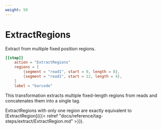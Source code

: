 ```yaml
---
weight: 50
---
```


# ExtractRegions

Extract from multiple fixed position regions.

```toml
[[step]]
    action = "ExtractRegions"
    regions = [
        {segment = "read1", start = 0, length = 8},
        {segment = "read1", start = 12, length = 4},
    ]
    label = "barcode"
```

This transformation extracts multiple fixed-length regions from reads and concatenates them into a single tag.


ExtractRegions with only one region are exactly equivalent to [ExtractRegion]({{< relref "docs/reference/tag-steps/extract/ExtractRegion.md" >}}).